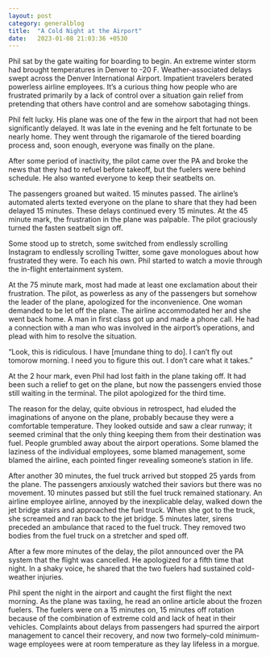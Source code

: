 ```yaml
---
layout: post
category: generalblog
title:  "A Cold Night at the Airport"
date:   2023-01-08 21:03:36 +0530
---
```


Phil sat by the gate waiting for boarding to begin. An extreme winter storm had brought temperatures in Denver to -20 F. Weather-associated delays swept across the Denver International Airport. Impatient travelers berated powerless airline employees. It’s a curious thing how people who are frustrated primarily by a lack of control over a situation gain relief from pretending that others have control and are somehow sabotaging things.

Phil felt lucky. His plane was one of the few in the airport that had not been significantly delayed. It was late in the evening and he felt fortunate to be nearly home. They went through the rigamarole of the tiered boarding process and, soon enough, everyone was finally on the plane. 

After some period of inactivity, the pilot came over the PA and broke the news that they had to refuel before takeoff, but the fuelers were behind schedule. He also wanted everyone to keep their seatbelts on.

The passengers groaned but waited. 15 minutes passed. The airline’s automated alerts texted everyone on the plane to share that they had been delayed 15 minutes. These delays continued every 15 minutes. At the 45 minute mark, the frustration in the plane was palpable. The pilot graciously turned the fasten seatbelt sign off. 

Some stood up to stretch, some switched from endlessly scrolling Instagram to endlessly scrolling Twitter, some gave monologues about how frustrated they were. To each his own. Phil started to watch a movie through the in-flight entertainment system. 

At the 75 minute mark, most had made at least one exclamation about their frustration. The pilot, as powerless as any of the passengers but somehow the leader of the plane, apologized for the inconvenience. One woman demanded to be let off the plane. The airline accommodated her and she went back home. A man in first class got up and made a phone call. He had a connection with a man who was involved in the airport’s operations, and plead with him to resolve the situation. 

“Look, this is ridiculous. I have [mundane thing to do]. I can’t fly out tomorow morning. I need you to figure this out. I don’t care what it takes.”

At the 2 hour mark, even Phil had lost faith in the plane taking off. It had been such a relief to get on the plane, but now the passengers envied those still waiting in the terminal. The pilot apologized for the third time.

The reason for the delay, quite obvious in retrospect, had eluded the imaginations of anyone on the plane, probably because they were a comfortable temperature. They looked outside and saw a clear runway; it seemed criminal that the only thing keeping them from their destination was fuel. People grumbled away about the airport operations. Some blamed the laziness of the individual employees, some blamed management, some blamed the airline, each pointed finger revealing someone’s station in life.

After another 30 minutes, the fuel truck arrived but stopped 25 yards from the plane. The passengers anxiously watched their saviors but there was no movement. 10 minutes passed but still the fuel truck remained stationary. An airline employee airline, annoyed by the inexplicable delay, walked down the jet bridge stairs and approached the fuel truck. When she got to the truck, she screamed and ran back to the jet bridge. 5 minutes later, sirens preceded an ambulance that raced to the fuel truck. They removed two bodies from the fuel truck on a stretcher and sped off. 

After a few more minutes of the delay, the pilot announced over the PA system that the flight was cancelled. He apologized for a fifth time that night. In a shaky voice, he shared that the two fuelers had sustained cold-weather injuries.

Phil spent the night in the airport and caught the first flight the next morning. As the plane was taxiing, he read an online article about the frozen fuelers. The fuelers were on a 15 minutes on, 15 minutes off rotation because of the combination of extreme cold and lack of heat in their vehicles. Complaints about delays from passengers had spurred the airport management to cancel their recovery, and now two formely-cold minimum-wage employees were at room temperature as they lay lifeless in a morgue.